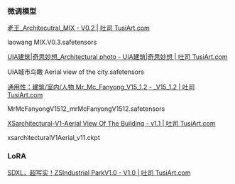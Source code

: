 ### 微调模型

[老王\_Architecutral\_MIX - V0.2 | 吐司 TusiArt.com](https://tusiart.com/models/615872433087423909)

laowang MIX.V0.3.safetensors

[UIA建筑|奇思妙想\_Architectural photo - UIA建筑|奇思妙想 | 吐司 TusiArt.com](https://tusiart.com/models/679751743673968238)

UIA城市鸟瞰 Aerial view of the city.safetensors

[通用性：建筑/室内/人物 Mr\_Mc\_Fanyong\_V15\_1.2 - \_V15\_1.2 | 吐司 TusiArt.com](https://tusiart.com/models/608951342398173007)

MrMcFanyongV1512_mrMcFanyongV1512.safetensors

[XSarchitectural-V1-Aerial View Of The Building - v1.1 | 吐司 TusiArt.com](https://tusiart.com/models/618635802160892736)

xsarchitecturalV1Aerial_v11.ckpt

### LoRA

[SDXL，超写实！ZSIndustrial ParkV1.0 - V1.0 | 吐司 TusiArt.com](https://tusiart.com/models/629629110257318435)
